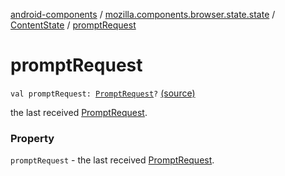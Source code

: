 [android-components](../../index.md) / [mozilla.components.browser.state.state](../index.md) / [ContentState](index.md) / [promptRequest](./prompt-request.md)

# promptRequest

`val promptRequest: `[`PromptRequest`](../../mozilla.components.concept.engine.prompt/-prompt-request/index.md)`?` [(source)](https://github.com/mozilla-mobile/android-components/blob/master/components/browser/state/src/main/java/mozilla/components/browser/state/state/ContentState.kt#L49)

the last received [PromptRequest](../../mozilla.components.concept.engine.prompt/-prompt-request/index.md).

### Property

`promptRequest` - the last received [PromptRequest](../../mozilla.components.concept.engine.prompt/-prompt-request/index.md).